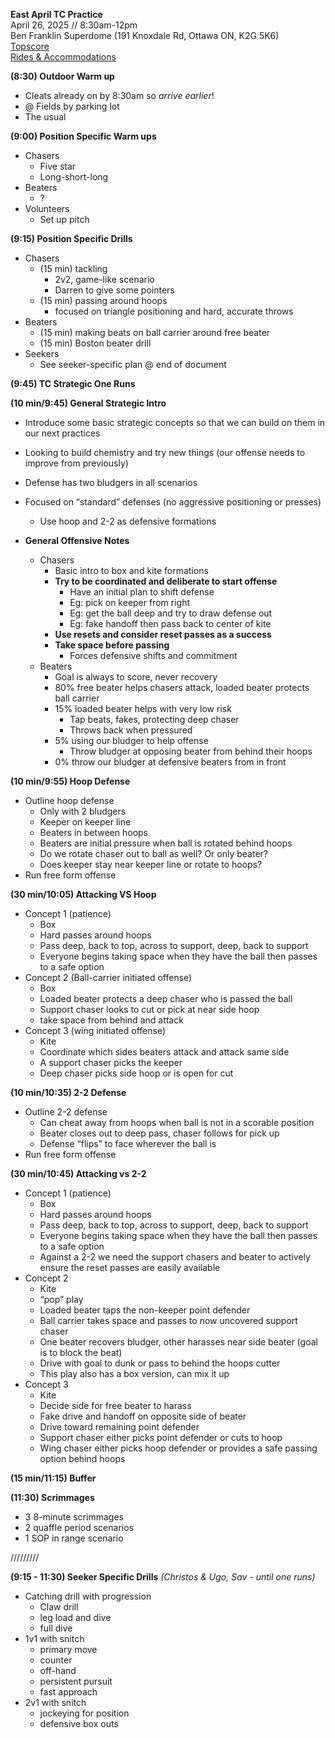 **East April TC Practice**  
April 26, 2025 // 8:30am-12pm  
Ben Franklin Superdome (191 Knoxdale Rd, Ottawa ON, K2G 5K6)  
[Topscore](https://quidditchcanada.usetopscore.com/en_ca/e/team-canada-eastern-practice-april)  
[Rides & Accommodations](https://docs.google.com/spreadsheets/d/171X4W3C-ZE6gGnmhfqgBvcUAaHfeUOcU8zf-Bvf1_ug/edit?gid=0#gid=0)

**(8:30) Outdoor Warm up**

- Cleats already on by 8:30am so _arrive earlier_\!
- @ Fields by parking lot
- The usual

**(9:00) Position Specific Warm ups**

- Chasers
  - Five star
  - Long-short-long
- Beaters
  - ?
- Volunteers
  - Set up pitch

**(9:15) Position Specific Drills**

- Chasers
  - (15 min) tackling
    - 2v2, game-like scenario
    - Darren to give some pointers
  - (15 min) passing around hoops
    - focused on triangle positioning and hard, accurate throws
- Beaters
  - (15 min) making beats on ball carrier around free beater
  - (15 min) Boston beater drill
- Seekers
  - See seeker-specific plan @ end of document

**(9:45) TC Strategic One Runs**

**(10 min/9:45) General Strategic Intro**

- Introduce some basic strategic concepts so that we can build on them in our next practices
- Looking to build chemistry and try new things (our offense needs to improve from previously)
- Defense has two bludgers in all scenarios
- Focused on “standard” defenses (no aggressive positioning or presses)

  - Use hoop and 2-2 as defensive formations

- **General Offensive Notes**
  - Chasers
    - Basic intro to box and kite formations
    - **Try to be coordinated and deliberate to start offense**
      - Have an initial plan to shift defense
      - Eg: pick on keeper from right
      - Eg: get the ball deep and try to draw defense out
      - Eg: fake handoff then pass back to center of kite
    - **Use resets and consider reset passes as a success**
    - **Take space before passing**
      - Forces defensive shifts and commitment
  - Beaters
    - Goal is always to score, never recovery
    - 80% free beater helps chasers attack, loaded beater protects ball carrier
    - 15% loaded beater helps with very low risk
      - Tap beats, fakes, protecting deep chaser
      - Throws back when pressured
    - 5% using our bludger to help offense
      - Throw bludger at opposing beater from behind their hoops
    - 0% throw our bludger at defensive beaters from in front

**(10 min/9:55) Hoop Defense**

- Outline hoop defense
  - Only with 2 bludgers
  - Keeper on keeper line
  - Beaters in between hoops
  - Beaters are initial pressure when ball is rotated behind hoops
  - Do we rotate chaser out to ball as well? Or only beater?
  - Does keeper stay near keeper line or rotate to hoops?
- Run free form offense

**(30 min/10:05) Attacking VS Hoop**

- Concept 1 (patience)
  - Box
  - Hard passes around hoops
  - Pass deep, back to top, across to support, deep, back to support
  - Everyone begins taking space when they have the ball then passes to a safe option
- Concept 2 (Ball-carrier initiated offense)
  - Box
  - Loaded beater protects a deep chaser who is passed the ball
  - Support chaser looks to cut or pick at near side hoop
  - take space from behind and attack
- Concept 3 (wing initiated offense)
  - Kite
  - Coordinate which sides beaters attack and attack same side
  - A support chaser picks the keeper
  - Deep chaser picks side hoop or is open for cut

**(10 min/10:35) 2-2 Defense**

- Outline 2-2 defense
  - Can cheat away from hoops when ball is not in a scorable position
  - Beater closes out to deep pass, chaser follows for pick up
  - Defense “flips” to face wherever the ball is
- Run free form offense

**(30 min/10:45) Attacking vs 2-2**

- Concept 1 (patience)
  - Box
  - Hard passes around hoops
  - Pass deep, back to top, across to support, deep, back to support
  - Everyone begins taking space when they have the ball then passes to a safe option
  - Against a 2-2 we need the support chasers and beater to actively ensure the reset passes are easily available
- Concept 2
  - Kite
  - “pop” play
  - Loaded beater taps the non-keeper point defender
  - Ball carrier takes space and passes to now uncovered support chaser
  - One beater recovers bludger, other harasses near side beater (goal is to block the beat)
  - Drive with goal to dunk or pass to behind the hoops cutter
  - This play also has a box version, can mix it up
- Concept 3
  - Kite
  - Decide side for free beater to harass
  - Fake drive and handoff on opposite side of beater
  - Drive toward remaining point defender
  - Support chaser either picks point defender or cuts to hoop
  - Wing chaser either picks hoop defender or provides a safe passing option behind hoops

**(15 min/11:15) Buffer**

**(11:30) Scrimmages**

- 3 8-minute scrimmages
- 2 quaffle period scenarios
- 1 SOP in range scenario

/////////

**(9:15 \- 11:30) Seeker Specific Drills** _(Christos & Ugo, Sav \- until one runs)_

- Catching drill with progression
  - Claw drill
  - leg load and dive
  - full dive
- 1v1 with snitch
  - primary move
  - counter
  - off-hand
  - persistent pursuit
  - fast approach
- 2v1 with snitch
  - jockeying for position
  - defensive box outs
